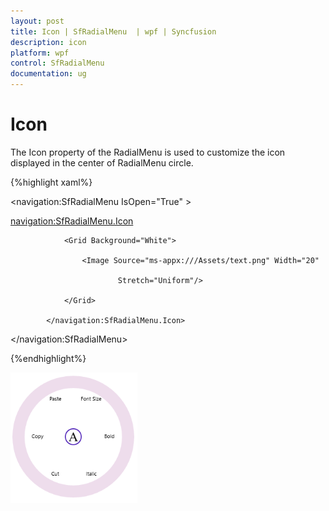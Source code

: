 ```yaml
---
layout: post
title: Icon | SfRadialMenu  | wpf | Syncfusion
description: icon
platform: wpf
control: SfRadialMenu 
documentation: ug
---
```


# Icon  

The Icon property of the RadialMenu is used to customize the icon displayed in the center of RadialMenu circle.   

{%highlight xaml%}



<navigation:SfRadialMenu IsOpen="True" >

<navigation:SfRadialMenu.Icon>

                <Grid Background="White">

                    <Image Source="ms-appx:///Assets/text.png" Width="20"  

 	 	 	                Stretch="Uniform"/>

                </Grid>

            </navigation:SfRadialMenu.Icon>



 </navigation:SfRadialMenu>



{%endhighlight%}



![](Concepts_images/Concepts_img4.png)


